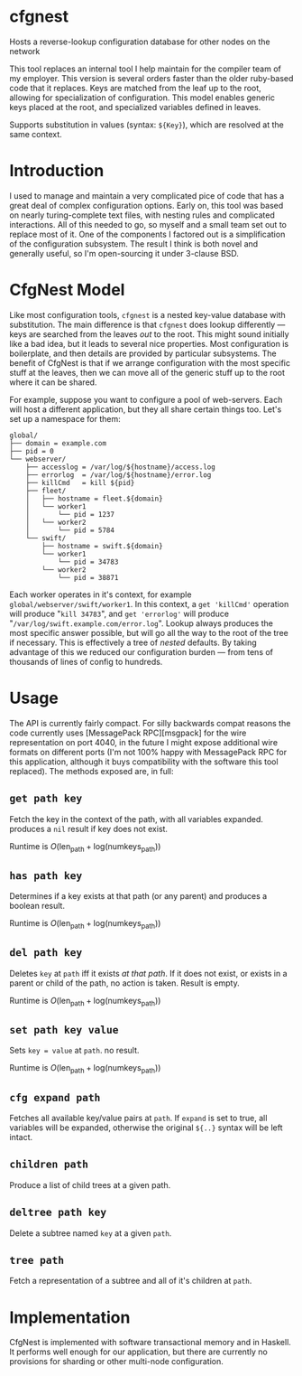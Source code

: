 cfgnest
=======

Hosts a reverse-lookup configuration database for other nodes on the network

This tool replaces an internal tool I help maintain for the compiler team of my employer. 
This version is several orders faster than the older ruby-based code that it replaces. 
Keys are matched from the leaf up to the root, allowing for specialization of configuration. 
This model enables generic keys placed at the root, and specialized variables defined in leaves. 

Supports substitution in values (syntax: `${Key}`), which are resolved at the same context. 

# Introduction

I used to manage and maintain a very complicated pice of code that has a great deal of complex configuration options. Early on, this tool was based on nearly turing-complete text files, with nesting rules and complicated interactions. All of this needed to go, so myself and a small team set out to replace most of it. One of the components I factored out is a simplification of the configuration subsystem. The result I think is both novel and generally useful, so I'm open-sourcing it under 3-clause BSD. 

# CfgNest Model

Like most configuration tools, `cfgnest` is a nested key-value database with substitution. The main difference is that `cfgnest` does lookup differently — keys are searched from the leaves *out* to the root. This might sound initially like a bad idea, but it leads to several nice properties. Most configuration is boilerplate, and then details are provided by particular subsystems. The benefit of CfgNest is that if we arrange configuration with the most specific stuff at the leaves, then we can move all of the generic stuff up to the root where it can be shared.

For example, suppose you want to configure a pool of web-servers. Each will host a different application, but they all share certain things too. Let's set up a namespace for them:

    global/
    ├── domain = example.com
    ├── pid = 0
    └── webserver/
        ├── accesslog = /var/log/${hostname}/access.log
        ├── errorlog  = /var/log/${hostname}/error.log
        ├── killCmd   = kill ${pid}
        ├── fleet/
        │   ├── hostname = fleet.${domain}
        │   └── worker1
        │       └── pid = 1237
        │   └── worker2
        │       └── pid = 5784
        └── swift/
            ├── hostname = swift.${domain}
            └── worker1
                └── pid = 34783
            └── worker2
                └── pid = 38871

Each worker operates in it's context, for example `global/webserver/swift/worker1`. In this context, a `get 'killCmd'` operation  will produce "`kill 34783`", and `get 'errorlog'` will produce "`/var/log/swift.example.com/error.log`". Lookup always produces the most specific answer possible, but will go all the way to the root of the tree if necessary. This is effectively a tree of *nested* defaults. By taking advantage of this we reduced our configuration burden — from tens of thousands of lines of config to hundreds. 

# Usage

The API is currently fairly compact. For silly backwards compat reasons the code currently uses [MessagePack RPC][msgpack] for the wire representation on port 4040, in the future I might expose additional wire formats on different ports (I'm not 100% happy with MessagePack RPC for this application, although it buys compatibility with the software this tool replaced). The methods exposed are, in full:

## `get path key`

Fetch the key in the context of the path, with all variables expanded. produces a `nil` result if key does not exist. 

Runtime is $O(\text{len}_\text{path}+\text{log}(\text{numkeys}_\text{path}))$

## `has path key`

Determines if a key exists at that path (or any parent) and produces a boolean result. 

Runtime is $O(\text{len}_\text{path}+\text{log}(\text{numkeys}_\text{path}))$


## `del path key`

Deletes `key` at `path` iff it exists *at that path*. If it does not exist, or exists in a parent or child of the path, no action is taken. Result is empty. 

Runtime is $O(\text{len}_\text{path}+\text{log}(\text{numkeys}_\text{path}))$

## `set path key value`

Sets `key = value` at `path`. no result. 

Runtime is $O(\text{len}_\text{path}+\text{log}(\text{numkeys}_\text{path}))$

## `cfg expand path`

Fetches all available key/value pairs at `path`. If `expand` is set to true, all variables will be expanded, otherwise the original `${..}` syntax will be left intact.
 
## `children path`

Produce a list of child trees at a given path. 

## `deltree path key`

Delete a subtree named `key` at a given `path`.

## `tree path`

Fetch a representation of a subtree and all of it's children at `path`.


# Implementation

CfgNest is implemented with software transactional memory and in Haskell. It performs well enough for our application, but there are currently no provisions for sharding or other multi-node configuration. 

